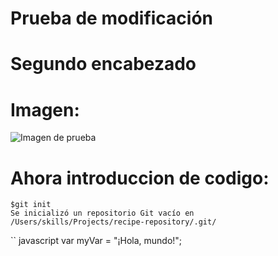 # Prueba de modificación
# Segundo encabezado
# Imagen:
![Imagen de prueba](https://octodex.github.com/images/yaktocat.png)

# Ahora introduccion de codigo:
```
$git init
Se inicializó un repositorio Git vacío en /Users/skills/Projects/recipe-repository/.git/
```

`` javascript
var myVar = "¡Hola, mundo!";
```
